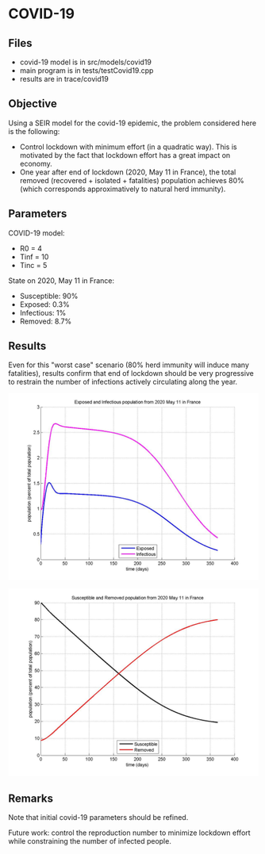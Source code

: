 COVID-19
===========

Files
----------
+ covid-19 model is in src/models/covid19
+ main program is in tests/testCovid19.cpp
+ results are in trace/covid19

Objective
----------
Using a SEIR model for the covid-19 epidemic, the problem considered here is the following:
+ Control lockdown with minimum effort (in a quadratic way). This is motivated by the fact that lockdown effort has a great impact on economy.
+ One year after end of lockdown (2020, May 11 in France), the total removed (recovered + isolated + fatalities) population achieves 80% (which corresponds approximatively to natural herd immunity).

Parameters
----------
COVID-19 model:
+ R0 = 4
+ Tinf = 10
+ Tinc = 5

State on 2020, May 11 in France:
+ Susceptible: 90%
+ Exposed: 0.3%
+ Infectious: 1%
+ Removed: 8.7%

Results
----------
Even for this "worst case" scenario (80% herd immunity will induce many fatalities), results confirm that end of lockdown should be very progressive to restrain the number of infections actively circulating along the year. 

![](EI.jpg)

![](SR.jpg)

Remarks
----------
Note that initial covid-19 parameters should be refined.

Future work: control the reproduction number to minimize lockdown effort while constraining the number of infected people.
